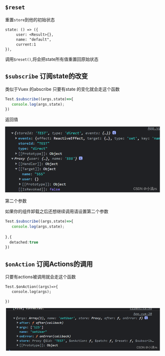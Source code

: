 ## `$reset`

重置`store`到他的初始状态

```
state: () => ({
     user: <Result>{},
     name: "default",
     current:1
}),
```

调用`$reset()`,将会把state所有值重置回原始状态

## `$subscribe` 订阅state的改变

类似于Vuex 的abscribe 只要有state 的变化就会走这个函数

```ts
Test.$subscribe((args,state)=>{
   console.log(args,state);
})
```

返回值

![img](../../../assets/vue3/watermark,type_d3F5LXplbmhlaQ,shadow_50,text_Q1NETiBA5bCP5ruhenM=,size_20,color_FFFFFF,t_70,g_se,x_16-20220610162430725.png)

第二个参数

如果你的组件卸载之后还想继续调用请设置第二个参数

```ts
Test.$subscribe((args,state)=>{
   console.log(args,state);
   
},{
  detached:true
})
```

## `$onAction` 订阅Actions的调用

只要有actions被调用就会走这个函数

```
Test.$onAction((args)=>{
   console.log(args);
   
})
```

![img](../../../assets/vue3/watermark,type_d3F5LXplbmhlaQ,shadow_50,text_Q1NETiBA5bCP5ruhenM=,size_20,color_FFFFFF,t_70,g_se,x_16-20220610162556173.png)